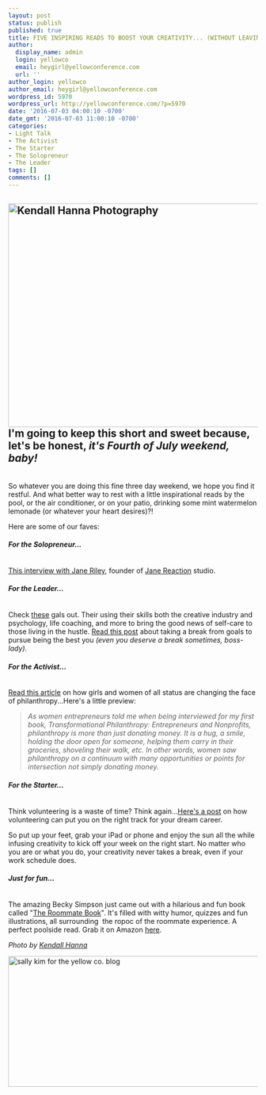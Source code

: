```yaml
---
layout: post
status: publish
published: true
title: FIVE INSPIRING READS TO BOOST YOUR CREATIVITY... (WITHOUT LEAVING THE POOLSIDE)
author:
  display_name: admin
  login: yellowco
  email: heygirl@yellowconference.com
  url: ''
author_login: yellowco
author_email: heygirl@yellowconference.com
wordpress_id: 5970
wordpress_url: http://yellowconference.com/?p=5970
date: '2016-07-03 04:00:10 -0700'
date_gmt: '2016-07-03 11:00:10 -0700'
categories:
- Light Talk
- The Activist
- The Starter
- The Solopreneur
- The Leader
tags: []
comments: []
---
```

<h2><a href="http://yellowconference.com/wp-content/uploads/2016/07/free-people-6134.jpg"><img class="aligncenter size-full wp-image-5974" src="http://yellowconference.com/wp-content/uploads/2016/07/free-people-6134.jpg" alt="Kendall Hanna Photography" width="700" height="452" /></a>I'm going to keep this short and sweet because, let's be honest, <em>it's Fourth of July weekend, baby!</em></h2><br />
So whatever you are doing this fine three day weekend, we hope you find it restful. And what better way to rest with a little inspirational reads by the pool, or the air conditioner, or&nbsp;on your patio, drinking some mint watermelon lemonade (or whatever your heart desires)?!</p>
<p>Here are some of our faves:</p>
<h4><em>For the Solopreneur...</em></h4><br />
<a href="http://www.freelance-wisdom.com/interviews/2016/1/27/jane-riley" target="_blank">This interview with Jane Riley,</a>&nbsp;founder of <a href="http://www.janereaction.com/about/" target="_blank">Jane Reaction</a> studio.</p>
<h4><em>For the Leader...</em></h4><br />
Check <a href="http://www.thebraveryboard.com/blog/june-recap" target="_blank">these</a> gals out. Their using their skills both the creative industry and psychology, life coaching, and more to bring the good news of self-care to those living in the hustle. <a href="http://www.thebraveryboard.com/blog/june-recap" target="_blank">Read this post</a> about taking a break from goals to pursue being the best you <em>(even you deserve a break sometimes, boss-lady)</em>.</p>
<h4><em>For the Activist...</em></h4><br />
<a href="http://consciousmagazine.co/women-philanthropy-making-a-difference/" target="_blank">Read this article</a> on how girls and women of all status are changing the face of philanthropy...Here's a little preview:</p>
<blockquote><p><em>As women entrepreneurs told me when being interviewed for my first book, Transformational Philanthropy: Entrepreneurs and Nonprofits, philanthropy is more than just donating money. It is a hug, a smile, holding the door open for someone, helping them carry in their groceries, shoveling their walk, etc. In other words, women saw philanthropy on a continuum with many opportunities or points for intersection not simply donating money.</em></blockquote></p>
<h4><em>For the Starter...</em></h4><br />
Think volunteering is a waste of time? Think again...<a href="http://yellowconference.com/2016/06/23/building-your-dreams-by-saying-yes-to-volunteer-work/" target="_blank">Here's&nbsp;a post</a>&nbsp;on how volunteering can put you on the right track for your dream career.</p>
<p>So put up your feet, grab your iPad or phone and enjoy the sun all the while infusing creativity to kick off your week on the right start. No matter who you are or what you do, your creativity never takes a break, even if your work schedule does.</p>
<h4><em>Just for fun...</em></h4><br />
The amazing Becky Simpson just came out with a hilarious and fun book called "<a href="https://www.amazon.com/Roommate-Book-Sharing-Lives-Slapping/dp/1449470904" target="_blank">The Roommate Book</a>". It's filled with witty humor, quizzes and fun illustrations, all surrounding&nbsp;&nbsp;the ropoc of the&nbsp;roommate experience. A perfect poolside read. Grab it on Amazon <a href="https://www.amazon.com/Roommate-Book-Sharing-Lives-Slapping/dp/1449470904" target="_blank">here</a>.</p>
<p><em>Photo by <a href="http://www.kendallhanna.com/fashion/buvjhoopeu4hvpfxvn8pj5f5oquzvf" target="_blank">Kendall Hanna</a></em></p>
<p><a href="http://lettersfromamister.tumblr.com/" target="_blank"><img class="aligncenter size-full wp-image-4705" src="http://yellowconference.com/wp-content/uploads/2015/12/sallykim.jpg" alt="sally kim for the yellow co. blog" width="700" height="264" /></a></p>
